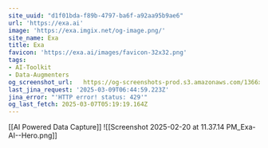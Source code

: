 ```yaml
---
site_uuid: "d1f01bda-f89b-4797-ba6f-a92aa95b9ae6"
url: 'https://exa.ai'
image: 'https://exa.imgix.net/og-image.png/'
site_name: Exa
title: Exa
favicon: 'https://exa.ai/images/favicon-32x32.png'
tags:
- AI-Toolkit
- Data-Augmenters
og_screenshot_url:   https://og-screenshots-prod.s3.amazonaws.com/1366x768/80/false/4e5366f94fed9021301ddf674365632a0491e9a5a181856fc740a8c1d911a4d8.jpeg
last_jina_request: '2025-03-09T06:44:59.223Z'
jina_error: "'HTTP error! status: 429'"
og_last_fetch: 2025-03-07T05:19:19.164Z
---
```

[[AI Powered Data Capture]]
![[Screenshot 2025-02-20 at 11.37.14 PM_Exa-AI--Hero.png]]

